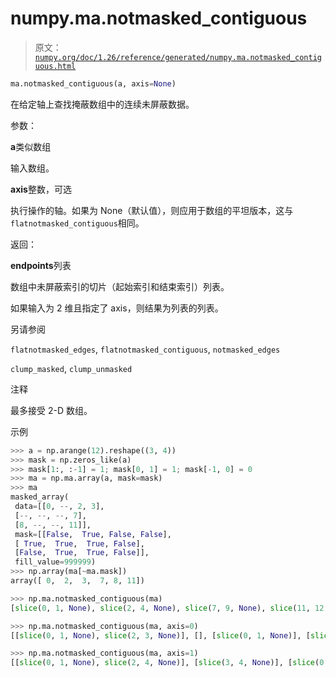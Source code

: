 # numpy.ma.notmasked_contiguous

> 原文：[`numpy.org/doc/1.26/reference/generated/numpy.ma.notmasked_contiguous.html`](https://numpy.org/doc/1.26/reference/generated/numpy.ma.notmasked_contiguous.html)

```py
ma.notmasked_contiguous(a, axis=None)
```

在给定轴上查找掩蔽数组中的连续未屏蔽数据。

参数：

**a**类似数组

输入数组。

**axis**整数，可选

执行操作的轴。如果为 None（默认值），则应用于数组的平坦版本，这与`flatnotmasked_contiguous`相同。

返回：

**endpoints**列表

数组中未屏蔽索引的切片（起始索引和结束索引）列表。

如果输入为 2 维且指定了 axis，则结果为列表的列表。

另请参阅

`flatnotmasked_edges`, `flatnotmasked_contiguous`, `notmasked_edges`

`clump_masked`, `clump_unmasked`

注释

最多接受 2-D 数组。

示例

```py
>>> a = np.arange(12).reshape((3, 4))
>>> mask = np.zeros_like(a)
>>> mask[1:, :-1] = 1; mask[0, 1] = 1; mask[-1, 0] = 0
>>> ma = np.ma.array(a, mask=mask)
>>> ma
masked_array(
 data=[[0, --, 2, 3],
 [--, --, --, 7],
 [8, --, --, 11]],
 mask=[[False,  True, False, False],
 [ True,  True,  True, False],
 [False,  True,  True, False]],
 fill_value=999999)
>>> np.array(ma[~ma.mask])
array([ 0,  2,  3,  7, 8, 11]) 
```

```py
>>> np.ma.notmasked_contiguous(ma)
[slice(0, 1, None), slice(2, 4, None), slice(7, 9, None), slice(11, 12, None)] 
```

```py
>>> np.ma.notmasked_contiguous(ma, axis=0)
[[slice(0, 1, None), slice(2, 3, None)], [], [slice(0, 1, None)], [slice(0, 3, None)]] 
```

```py
>>> np.ma.notmasked_contiguous(ma, axis=1)
[[slice(0, 1, None), slice(2, 4, None)], [slice(3, 4, None)], [slice(0, 1, None), slice(3, 4, None)]] 
```
